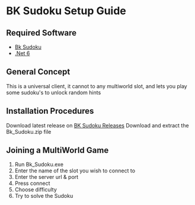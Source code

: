 # BK Sudoku Setup Guide

## Required Software
- [Bk Sudoku](https://github.com/Jarno458/sudoku)
- [.Net 6](https://docs.microsoft.com/en-us/dotnet/core/install/windows?tabs=net60)

## General Concept

This is a universal client, it cannot to any multiworld slot, and lets you play some sudoku's to unlock random hints

## Installation Procedures

Download latest release on [BK Sudoku Releases](https://github.com/Jarno458/sudoku/releases) Download and extract the Bk_Sudoku.zip file

## Joining a MultiWorld Game

1. Run Bk_Sudoku.exe
2. Enter the name of the slot you wish to connect to
3. Enter the server url & port
4. Press connect
5. Choose difficulty
6. Try to solve the Sudoku
